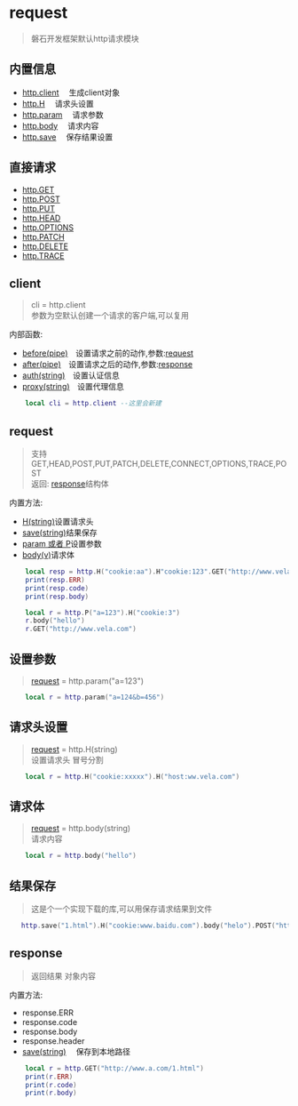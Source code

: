 # request
> 磐石开发框架默认http请求模块

## 内置信息
- [http.client](#client) &emsp;生成client对象
- [http.H](#请求头设置) &emsp;请求头设置
- [http.param](#请求参数) &emsp;请求参数
- [http.body](#请求内容) &emsp;请求内容
- [http.save](#结果保存) &emsp;保存结果设置

## 直接请求
- [http.GET](#)
- [http.POST](#)
- [http.PUT](#)
- [http.HEAD](#)
- [http.OPTIONS](#)
- [http.PATCH](#)
- [http.DELETE](#)
- [http.TRACE](#)



## client 
> cli = http.client <br />
> 参数为空默认创建一个请求的客户端,可以复用
 
内部函数:

- [before(pipe)](#)&emsp;设置请求之前的动作,参数:[request](#request)
- [after(pipe)](#)&emsp;设置请求之后的动作,参数:[response](#response)
- [auth(string)](#)&emsp;设置认证信息
- [proxy(string)](#)&emsp;设置代理信息

```lua
    local cli = http.client --这里会新建
```

## request
>支持GET,HEAD,POST,PUT,PATCH,DELETE,CONNECT,OPTIONS,TRACE,POST <br />
> 返回: [response](#response)结构体 <br />

内置方法:

- [H(string)](#设置请求头)设置请求头 
- [save(string)](#结果保存)结果保存
- [param 或者 P](#设置参数)设置参数
- [body(v)](#请求体)请求体
> 

```lua
    local resp = http.H("cookie:aa").H"cookie:123".GET("http://www.vela.com")
    print(resp.ERR)
    print(resp.code)
    print(resp.body)

    local r = http.P("a=123").H("cookie:3")
    r.body("hello") 
    r.GET("http://www.vela.com")
```


## 设置参数
> [request](#request) = http.param("a=123")
```lua
    local r = http.param("a=124&b=456")
```

## 请求头设置
>  [request](#request) = http.H(string) <br />
> 设置请求头  冒号分割
```lua
    local r = http.H("cookie:xxxxx").H("host:ww.vela.com")
```

## 请求体
> [request](#request) = http.body(string) <br />
> 请求内容 
```lua
    local r = http.body("hello")
```

## 结果保存
> 这是个一个实现下载的库,可以用保存请求结果到文件
```lua
   http.save("1.html").H("cookie:www.baidu.com").body("helo").POST("http://www.baidu.com")
```

## response
> 返回结果 对象内容

内置方法:
* response.ERR
* response.code
* response.body
* response.header
* [save(string)](#) &emsp;保存到本地路径


 
```lua
    local r = http.GET("http://www.a.com/1.html")
    print(r.ERR)
    print(r.code)
    print(r.body)
```
